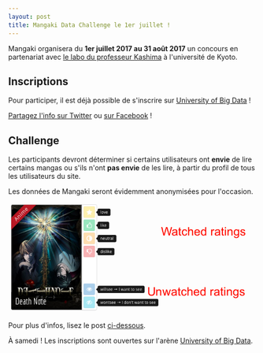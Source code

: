 ```yaml
---
layout: post
title: Mangaki Data Challenge le 1er juillet !
---
```


Mangaki organisera du **1er juillet 2017 au 31 août 2017** un concours en partenariat avec [le labo du professeur Kashima](http://www.ml.ist.i.kyoto-u.ac.jp/en/) à l'université de Kyoto.

## Inscriptions

Pour participer, il est déjà possible de s'inscrire sur [University of Big Data](http://universityofbigdata.net/?lang=en) !

<a href="https://twitter.com/intent/tweet?text=Le Mangaki Data Challenge, ça démarre le 1er juillet ! Inscrivez-vous sur&amp;url={{ site.url }}{{ page.url }}&amp;related={{ site.author.twitter }}" rel="nofollow" target="_blank" title="Share on Twitter">Partagez l'info sur Twitter</a> ou
    <a href="https://facebook.com/sharer.php?u={{ site.url }}{{ page.url }}" rel="nofollow" target="_blank" title="Share on Facebook">sur Facebook</a> !

## Challenge

Les participants devront déterminer si certains utilisateurs ont **envie** de lire certains mangas ou s'ils n'ont **pas envie** de les lire, à partir du profil de tous les utilisateurs du site.

Les données de Mangaki seront évidemment anonymisées pour l'occasion.

![Types de ratings dans le Mangaki Data Challenge](/public/img/challenge-ratings.png)

Pour plus d'infos, lisez le post [ci-dessous](/2017/05/27/data-challenge-kyoto-university/).

À samedi ! Les inscriptions sont ouvertes sur l'arène [University of Big Data](http://universityofbigdata.net/?lang=en).
